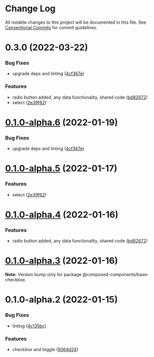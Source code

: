 # Change Log

All notable changes to this project will be documented in this file.
See [Conventional Commits](https://conventionalcommits.org) for commit guidelines.

# 0.3.0 (2022-03-22)


### Bug Fixes

* upgrade deps and linting ([4cf367e](https://github.com/composed-components/composed-components/commit/4cf367ef75cdf4c302dedb462cfaf693be2193c0))


### Features

* radio button added, any data functionality, shared code ([bd82672](https://github.com/composed-components/composed-components/commit/bd826724416433cd8181b214df75f37b1e1afd4d))
* select ([2e39f62](https://github.com/composed-components/composed-components/commit/2e39f6271dce85d836952faaf1a5c2e010e040b1))





# [0.1.0-alpha.6](https://github.com/composed-components/composed-components/compare/@composed-components/base-checkbox@0.1.0-alpha.5...@composed-components/base-checkbox@0.1.0-alpha.6) (2022-01-19)


### Bug Fixes

* upgrade deps and linting ([4cf367e](https://github.com/composed-components/composed-components/commit/4cf367ef75cdf4c302dedb462cfaf693be2193c0))





# [0.1.0-alpha.5](https://github.com/composed-components/composed-components/compare/@composed-components/base-checkbox@0.1.0-alpha.4...@composed-components/base-checkbox@0.1.0-alpha.5) (2022-01-17)

### Features

- select ([2e39f62](https://github.com/composed-components/composed-components/commit/2e39f6271dce85d836952faaf1a5c2e010e040b1))

# [0.1.0-alpha.4](https://github.com/composed-components/composed-components/compare/@composed-components/base-checkbox@0.1.0-alpha.3...@composed-components/base-checkbox@0.1.0-alpha.4) (2022-01-16)

### Features

- radio button added, any data functionality, shared code ([bd82672](https://github.com/composed-components/composed-components/commit/bd826724416433cd8181b214df75f37b1e1afd4d))

# [0.1.0-alpha.3](https://github.com/composed-components/composed-components/compare/@composed-components/base-checkbox@0.1.0-alpha.2...@composed-components/base-checkbox@0.1.0-alpha.3) (2022-01-16)

**Note:** Version bump only for package @composed-components/base-checkbox

# 0.1.0-alpha.2 (2022-01-15)

### Bug Fixes

- linting ([4c135bc](https://github.com/composed-components/composed-components/commit/4c135bc02f455193fdea49d753cd2d713f042ff5))

### Features

- checkbox and toggle ([9364d24](https://github.com/composed-components/composed-components/commit/9364d2437ac46e585ed09fc97b7644b652c07901))
